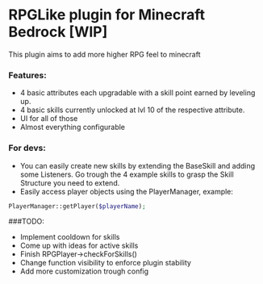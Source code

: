 # RPGLike plugin for Minecraft Bedrock [WIP]
This plugin aims to add more higher RPG feel to minecraft
### Features:
 * 4 basic attributes each upgradable with a skill point earned by leveling up.
 * 4 basic skills currently unlocked at lvl 10 of the respective attribute.
 * UI for all of those
 * Almost everything configurable
### For devs:
 * You can easily create new skills by extending the BaseSkill and adding some Listeners. Go trough the 4 example skills to grasp the Skill Structure you need to extend.
 * Easily access player objects using the PlayerManager, example: 
```php
PlayerManager::getPlayer($playerName);
```
###TODO:
 * Implement cooldown for skills
 * Come up with ideas for active skills
 * Finish RPGPlayer->checkForSkills()
 * Change function visibility to enforce plugin stability
 * Add more customization trough config
